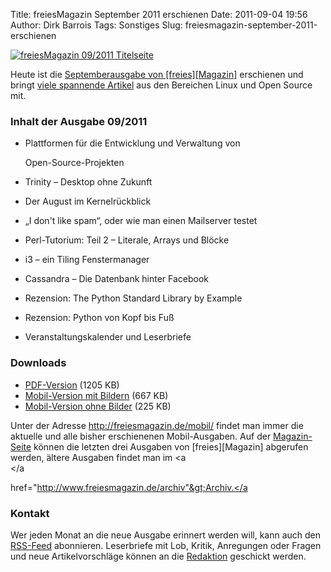 Title: freiesMagazin September 2011 erschienen
Date: 2011-09-04 19:56
Author: Dirk Barrois
Tags: Sonstiges
Slug: freiesmagazin-september-2011-erschienen

[![freiesMagazin 09/2011
Titelseite](http://www.freiesmagazin.de/system/files/freiesmagazin-2011-09.png)](http://www.freiesmagazin.de/system/files/freiesmagazin-2011-09.png)


Heute ist die [Septemberausgabe von
[freies][Magazin]](http://www.freiesmagazin.de/20110904-septemberausgabe-%3Cbr%20/%3E%3C/p%3E%3Cp%3Eerschienen)
erschienen und bringt [viele spannende
Artikel](http://www.freiesmagazin.de/freiesMagazin-2011-09) aus den
Bereichen Linux und Open Source mit.


### Inhalt der Ausgabe 09/2011


-   Plattformen für die Entwicklung und Verwaltung von  
   
    
    Open-Source-Projekten
-   Trinity – Desktop ohne Zukunft
-   Der August im Kernelrückblick
-   „I don't like spam“, oder wie man einen Mailserver testet
-   Perl-Tutorium: Teil 2 – Literale, Arrays und Blöcke
-   i3 – ein Tiling Fenstermanager
-   Cassandra – Die Datenbank hinter Facebook
-   Rezension: The Python Standard Library by Example
-   Rezension: Python von Kopf bis Fuß
-   Veranstaltungskalender und Leserbriefe


<!--break--><!--break-->

### Downloads


-   [PDF-Version](http://www.freiesmagazin.de/ftp/2011/freiesMagazin-2011-09.pdf)
    (1205 KB)
-   [Mobil-Version mit
    Bildern](http://www.freiesmagazin.de/mobil/freiesMagazin-2011-09-bilder.html)
    (667 KB)
-   [Mobil-Version ohne
    Bilder](http://www.freiesmagazin.de/mobil/freiesMagazin-2011-09.html)
    (225 KB)


Unter der Adresse <http://freiesmagazin.de/mobil/> findet man immer die
aktuelle und alle bisher erschienenen Mobil-Ausgaben. Auf der
[Magazin-Seite](http://www.freiesmagazin.de/magazin) können die letzten
drei Ausgaben von
[freies][Magazin]
abgerufen werden, ältere Ausgaben findet man im <a<br></a<br>

href="http://www.freiesmagazin.de/archiv"&gt;Archiv.</a<br>


### Kontakt


Wer jeden Monat an die neue Ausgabe erinnert werden will, kann auch den
[RSS-Feed](http://www.freiesmagazin.de/rss.xml) abonnieren. Leserbriefe
mit Lob, Kritik, Anregungen oder Fragen und neue Artikelvorschläge
können an die [Redaktion](http://www.freiesmagazin.de/kontakt) geschickt
werden.



